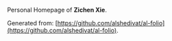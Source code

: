 Personal Homepage of **Zichen Xie**.

Generated from: [https://github.com/alshedivat/al-folio](https://github.com/alshedivat/al-folio).
